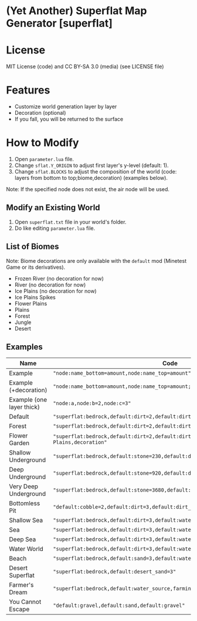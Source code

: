 (Yet Another) Superflat Map Generator [superflat]
=========

# License
MIT License (code) and CC BY-SA 3.0 (media) (see LICENSE file)

# Features
- Customize world generation layer by layer
- Decoration (optional)
- If you fall, you will be returned to the surface

# How to Modify
1. Open `parameter.lua` file.
2. Change `sflat.Y_ORIGIN` to adjust first layer's y-level (default: 1).
3. Change `sflat.BLOCKS` to adjust the composition of the world (code: layers from bottom to top;biome,decoration) (examples below).

Note: If the specified node does not exist, the air node will be used.

## Modify an Existing World
1. Open `superflat.txt` file in your world's folder.
2. Do like editing `parameter.lua` file.

## List of Biomes
Note: Biome decorations are only available with the `default` mod (Minetest Game or its derivatives).
- Frozen River (no decoration for now)
- River (no decoration for now)
- Ice Plains (no decoration for now)
- Ice Plains Spikes
- Flower Plains
- Plains
- Forest
- Jungle
- Desert

## Examples
|Name|Code
|------|----
|Example|`"node:name_bottom=amount,node:name_top=amount"`
|Example (+decoration)|`"node:name_bottom=amount,node:name_top=amount;Biome,decoration"`
|Example (one layer thick)|`"node:a,node:b=2,node:c=3"`
|Default|`"superflat:bedrock,default:dirt=2,default:dirt_with_grass"`
|Forest|`"superflat:bedrock,default:dirt=2,default:dirt_with_grass;Forest,decoration"`
|Flower Garden|`"superflat:bedrock,default:dirt=2,default:dirt_with_grass;Flower Plains,decoration"`
|Shallow Underground|`"superflat:bedrock,default:stone=230,default:dirt=5,default:dirt_with_grass"`
|Deep Underground|`"superflat:bedrock,default:stone=920,default:dirt=10,default:dirt_with_grass"`
|Very Deep Underground|`"superflat:bedrock,default:stone=3680,default:dirt=15,default:dirt_with_grass"`
|Bottomless Pit|`"default:cobble=2,default:dirt=3,default:dirt_with_grass"`
|Shallow Sea|`"superflat:bedrock,default:dirt=3,default:water_source=5"`
|Sea|`"superflat:bedrock,default:dirt=3,default:water_source=10"`
|Deep Sea|`"superflat:bedrock,default:dirt=3,default:water_source=20"`
|Water World|`"superflat:bedrock,default:dirt=3,default:water_source=60"`
|Beach|`"superflat:bedrock,default:sand=3,default:water_source"`
|Desert Superflat|`"superflat:bedrock,default:desert_sand=3"`
|Farmer's Dream|`"superflat:bedrock,default:water_source,farming:soil_wet"`
|You Cannot Escape|`"default:gravel,default:sand,default:gravel"`
